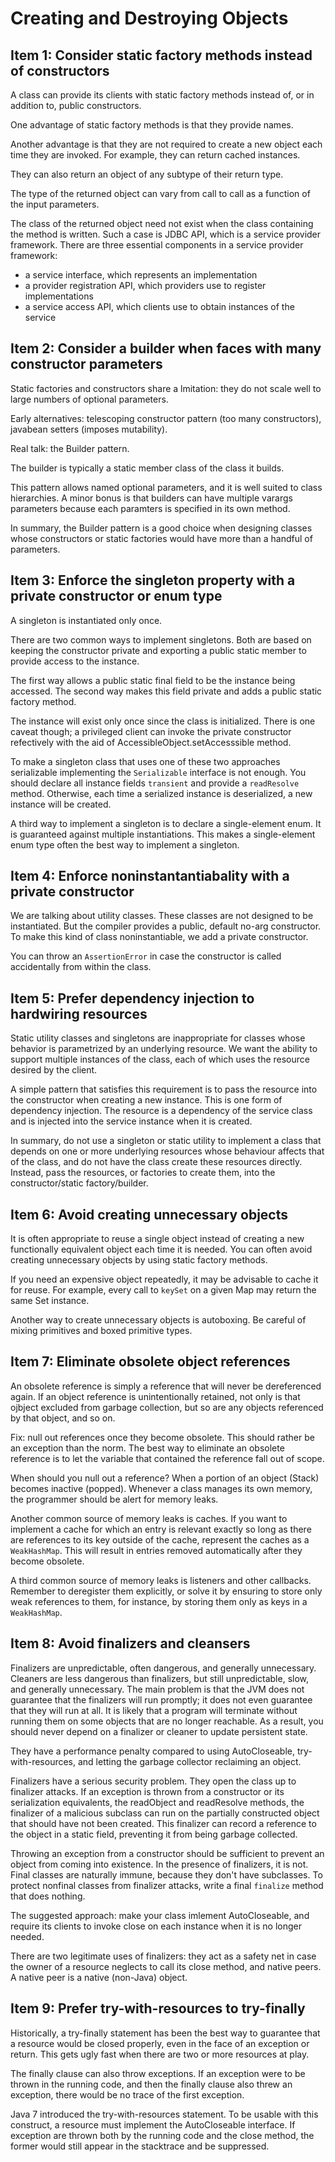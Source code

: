 # Creating and Destroying Objects

## Item 1: Consider static factory methods instead of constructors

A class can provide its clients with static factory methods instead of, or in addition to, public constructors.

One advantage of static factory methods is that they provide names.

Another advantage is that they are not required to create a new object each time they are invoked.
For example, they can return cached instances.

They can also return an object of any subtype of their return type.

The type of the returned object can vary from call to call as a function of the input parameters.

The class of the returned object need not exist when the class containing the method is written.
Such a case is JDBC API, which is a service provider framework.
There are three essential components in a service provider framework:

- a service interface, which represents an implementation
- a provider registration API, which providers use to register implementations
- a service access API, which clients use to obtain instances of the service

## Item 2: Consider a builder when faces with many constructor parameters

Static factories and constructors share a lmitation: they do not scale well to large numbers of optional parameters.

Early alternatives: telescoping constructor pattern (too many constructors), javabean setters (imposes mutability).

Real talk: the Builder pattern.

The builder is typically a static member class of the class it builds. 

This pattern allows named optional parameters, and it is well suited to class hierarchies. A minor bonus is that
builders can have multiple varargs parameters because each paramters is specified in its own method.

In summary, the Builder pattern is a good choice when designing classes whose constructors or static factories would
have more than a handful of parameters.

## Item 3: Enforce the singleton property with a private constructor or enum type

A singleton is instantiated only once.

There are two common ways to implement singletons. Both are based on keeping the constructor private and exporting a
public static member to provide access to the instance.

The first way allows a public static final field to be the instance being accessed. The second way makes this field
private and adds a public static factory method.

The instance will exist only once since the class is initialized. There is one caveat though; a privileged client
can invoke the private constructor refectively with the aid of AccessibleObject.setAccesssible method.

To make a singleton class that uses one of these two approaches serializable implementing the `Serializable` interface
is not enough. You should declare all instance fields `transient` and provide a `readResolve` method. Otherwise,
each time a serialized instance is deserialized, a new instance will be created.

A third way to implement a singleton is to declare a single-element enum. It is guaranteed against multiple
instantiations. This makes a single-element enum type often the best way to implement a singleton.

## Item 4: Enforce noninstantantiabality with a private constructor

We are talking about utility classes. These classes are not designed to be instantiated. But the compiler
provides a public, default no-arg constructor. To make this kind of class noninstantiable, we add a private constructor.

You can throw an `AssertionError` in case the constructor is called accidentally from within the class.

## Item 5: Prefer dependency injection to hardwiring resources

Static utility classes and singletons are inappropriate for classes whose behavior is parametrized by
an underlying resource. We want the ability to support multiple instances of the class, each of which
uses the resource desired by the client.

A simple pattern that satisfies this requirement is to pass the resource into the constructor when
creating a new instance. This is one form of dependency injection. The resource is a dependency of the
service class and is injected into the service instance when it is created.

In summary, do not use a singleton or static utility to implement a class that depends on one or more underlying
resources whose behaviour affects that of the class, and do not have the class create these resources directly.
Instead, pass the resources, or factories to create them, into the constructor/static factory/builder.

## Item 6: Avoid creating unnecessary objects

It is often appropriate to reuse a single object instead of creating a new functionally equivalent object each 
time it is needed. You can often avoid creating unnecessary objects by using static factory methods.

If you need an expensive object repeatedly, it may be advisable to cache it for reuse. For example, every call
to `keySet` on a given Map may return the same Set instance.

Another way to create unnecessary objects is autoboxing. Be careful of mixing primitives and boxed primitive types.

## Item 7: Eliminate obsolete object references

An obsolete reference is simply a reference that will never be dereferenced again. If an object reference
is unintentionally retained, not only is that ojbject excluded from garbage collection, but so are
any objects referenced by that object, and so on.

Fix: null out references once they become obsolete. This should rather be an exception than the norm.
The best way to eliminate an obsolete reference is to let the variable that contained the reference
fall out of scope.

When should you null out a reference? When a portion of an object (Stack) becomes inactive (popped).
Whenever a class manages its own memory, the programmer should be alert for memory leaks.

Another common source of memory leaks is caches. If you want to implement a cache for which an entry is
relevant exactly so long as there are references to its key outside of the cache, represent the
caches as a `WeakHashMap`. This will result in entries removed automatically after they become obsolete.

A third common source of memory leaks is listeners and other callbacks. Remember to deregister them explicitly, or
solve it by ensuring to store only weak references to them, for instance, by storing them only as
keys in a `WeakHashMap`.

## Item 8: Avoid finalizers and cleansers

Finalizers are unpredictable, often dangerous, and generally unnecessary. Cleaners are less dangerous
than finalizers, but still unpredictable, slow, and generally unnecessary. The main problem is that the JVM
does not guarantee that the finalizers will run promptly; it does not even guarantee that they will run at all.
It is likely that a program will terminate without running them on some objects that are no longer
reachable. As a result, you should never depend on a finalizer or cleaner to update persistent state.

They have a performance penalty compared to using AutoCloseable, try-with-resources, and letting the garbage
collector reclaiming an object.

Finalizers have a serious security problem. They open the class up to finalizer attacks. If an exception
is thrown from a constructor or its serialization equivalents, the readObject and readResolve methods,
the finalizer of a malicious subclass can run on the partially constructed object that should have not been created.
This finalizer can record a reference to the object in a static field, preventing it from being garbage collected.

Throwing an exception from a constructor should be sufficient to prevent an object from coming into existence.
In the presence of finalizers, it is not. Final classes are naturally immune, because they don't have subclasses.
To protect nonfinal classes from finalizer attacks, write a final `finalize` method that does nothing.

The suggested approach: make your class imlement AutoCloseable, and require its clients to invoke close on
each instance when it is no longer needed.

There are two legitimate uses of finalizers: they act as a safety net in case the owner of a resource neglects
to call its close method, and native peers. A native peer is a native (non-Java) object.

## Item 9: Prefer try-with-resources to try-finally

Historically, a try-finally statement has been the best way to guarantee that a resource would be closed
properly, even in the face of an exception or return. This gets ugly fast when there are two or more resources
at play.

The finally clause can also throw exceptions. If an exception were to be thrown in the running code, and then
the finally clause also threw an exception, there would be no trace of the first exception.

Java 7 introduced the try-with-resources statement. To be usable with this construct, a resource must implement
the AutoCloseable interface. If exception are thrown both by the running code and the close method, the former
would still appear in the stacktrace and be suppressed.
